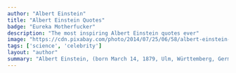 ```yaml
---
author: "Albert Einstein"
title: "Albert Einstein Quotes"
badge: "Eureka Motherfucker"
description: "The most inspiring Albert Einstein quotes ever"
image: "https://cdn.pixabay.com/photo/2014/07/25/06/58/albert-einstein-401484__340.jpg"
tags: ['science', 'celebrity']
layout: "author"
summary: "Albert Einstein, (born March 14, 1879, Ulm, Württemberg, Germany—died April 18, 1955, Princeton, New Jersey, U.S.), German-born physicist who developed the special and general theories of relativity and won the Nobel Prize for Physics in 1921 for his explanation of the photoelectric effect."
---
```

